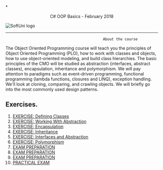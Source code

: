 *<p align="center"> C# OOP Basics - February 2018<p>
![SoftUni logo][logo] <a/>

[logo]: http://innovationstarterbox.bg/wp-content/uploads/2016/05/Softuni_logo_trasparent.png "Logo Title Text 2"

---

                                                 About the course


The Object Oriented Programming course will teach you the principles of Object Oriented Programming (PLO), how to work with classes and objects, how to use object-oriented modeling, and build class hierarchies. The basic principles of the CMO will be studied as abstraction (interfaces, abstract classes), encapsulation, inheritance and polymorphism. We will pay attention to paradigms such as event-driven programming, functional programming (lambda functions, closures and LINQ), exception handling. We'll look at cloning, comparing, and crawling objects. We will briefly go into the most commonly used design patterns.


## Exercises.
1. <a href="https://github.com/vladimirpetukhov/Soft_Uni_Studies/tree/master/C%23Fundamentals/C%23OOP_Basic/Defining%20Classes%20-%20Exercise"> EXERCISE: Defining Classes </a> 
2. <a href="https://github.com/vladimirpetukhov/Soft_Uni_Studies/tree/master/C%23Fundamentals/C%23OOP_Basic/Working%20with%20Abstraction%20-%20Exercise"> EXERCISE: Working With Abstraction </a>
3. <a href="https://github.com/vladimirpetukhov/Soft_Uni_Studies/tree/master/C%23Fundamentals/C%23OOP_Basic/Encapsulation%20-%20Exercise"> EXERCISE: Encapsulation</a> 
4. <a href="https://github.com/vladimirpetukhov/Soft_Uni_Studies/tree/master/C%23Fundamentals/C%23OOP_Basic/Inheritance%20-%20Exercise"> EXERCISE: Inheritance </a> 
5. <a href="https://github.com/vladimirpetukhov/Soft_Uni_Studies/tree/master/C%23Fundamentals/C%23OOP_Basic/Intefaces%20-%20Exercises"> EXERCISE: Interfaces and Abstraction </a>
6. <a href="https://github.com/vladimirpetukhov/Soft_Uni_Studies/tree/master/C%23Fundamentals/C%23OOP_Basic/Polymorphism%20-%20Exercise"> EXERCISE: Polymorphism </a>
7. <a href="https://github.com/vladimirpetukhov/Soft_Uni_Studies/tree/master/C%23Fundamentals/C%23OOP_Basic/Exams/Avatar%20-%20Exam%20Preparation%20-%20First%20Way%20-%2012%20July%202017"> EXAM PREPARATION </a>
8. <a href="https://github.com/vladimirpetukhov/Soft_Uni_Studies/tree/master/C%23Fundamentals/C%23OOP_Basic/Exams/NeedForSpeed%20-%20Exam"> EXAM PREPARATION </a>
9. <a href="https://github.com/vladimirpetukhov/Soft_Uni_Studies/tree/master/C%23Fundamentals/C%23OOP_Basic/Exams/Minedraft%20-%20Exam%20-%20First%20Way"> EXAM PREPARATION </a>
10. <a href="https://github.com/vladimirpetukhov/Soft_Uni_Studies/tree/master/C%23Fundamentals/C%23OOP_Basic/Exams/OOP%20Basics%20Retake%20Exam%20%E2%80%93%20Grand%20Prix/GrandPrix"> PRACTICAL EXAM </a>
